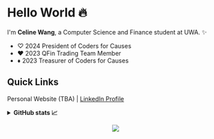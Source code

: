 # Hello World 🔥

I'm **Celine Wang**, a Computer Science and Finance student at UWA. ✨

- ♡ 2024 President of Coders for Causes
- ♥ 2023 QFin Trading Team Member
- ♦ 2023 Treasurer of Coders for Causes

## Quick Links
Personal Website (TBA) | [LinkedIn Profile](https://www.linkedin.com/in/celine---wang/)

<details>
    <summary><b>GitHub stats 📈</b></summary>

<div align="center">
<img alt="Celine's GitHub stats" src="https://github-readme-stats.vercel.app/api?username=latrodexia&show_icons=true&theme=dark&hide_rank=true" />

<img alt="Celine's's top languages excluding JS,HTML,CSS" src="https://github-readme-stats.vercel.app/api/top-langs/?username=latrodexia&layout=compact&theme=dark&langs_count=8" />

</div>
</details>


<div align="center">

![](https://komarev.com/ghpvc/?username=latrodexia)

</div>
